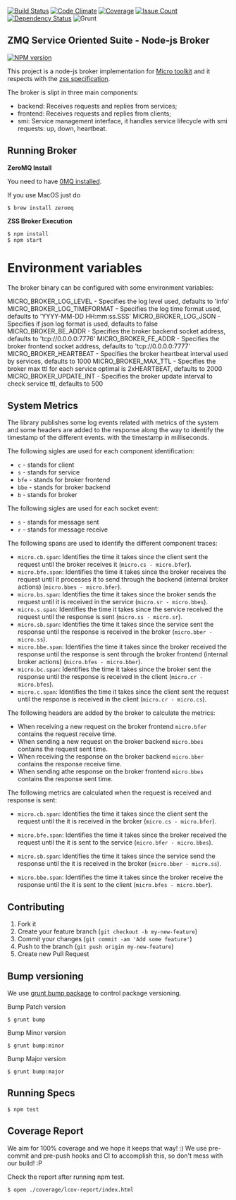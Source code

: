 [![Build Status](https://travis-ci.org/micro-toolkit/zmq-service-suite-broker-js.svg?branch=master)](https://travis-ci.org/micro-toolkit/zmq-service-suite-broker-js)
[![Code Climate](https://codeclimate.com/github/micro-toolkit/zmq-service-suite-broker-js/badges/gpa.svg)](https://codeclimate.com/github/micro-toolkit/zmq-service-suite-broker-js)
[![Coverage](https://codeclimate.com/github/micro-toolkit/zmq-service-suite-broker-js/coverage.png)](https://codeclimate.com/github/micro-toolkit/zmq-service-suite-broker-js)
[![Issue Count](https://codeclimate.com/github/micro-toolkit/zmq-service-suite-broker-js/badges/issue_count.svg)](https://codeclimate.com/github/micro-toolkit/zmq-service-suite-broker-js)
[![Dependency Status](https://gemnasium.com/micro-toolkit/zmq-service-suite-broker-js.svg)](https://gemnasium.com/micro-toolkit/zmq-service-suite-broker-js)
![Grunt](https://cdn.gruntjs.com/builtwith.png)

## ZMQ Service Oriented Suite - Node-js Broker

[![NPM version](https://badge.fury.io/js/zmq-service-suite-broker.svg)](http://badge.fury.io/js/zmq-service-suite-broker)

This project is a node-js broker implementation for [Micro toolkit](http://micro-toolkit.github.io/info/) and it respects with the [zss specification](http://micro-toolkit.github.io/zmq-service-suite-specs/).

The broker is slipt in three main components:
* backend: Receives requests and replies from services;
* frontend: Receives requests and replies from clients;
* smi: Service management interface, it handles service lifecycle with smi requests: up, down, heartbeat.

## Running Broker

**ZeroMQ Install**

You need to have [0MQ installed](http://zeromq.org/area:download).

If you use MacOS just do

    $ brew install zeromq

**ZSS Broker Execution**

    $ npm install
    $ npm start

# Environment variables

The broker binary can be configured with some environment variables:

MICRO_BROKER_LOG_LEVEL - Specifies the log level used, defaults to 'info'
MICRO_BROKER_LOG_TIMEFORMAT - Specifies the log time format used, defaults to 'YYYY-MM-DD HH:mm:ss.SSS'
MICRO_BROKER_LOG_JSON - Specifies if json log format is used, defaults to false
MICRO_BROKER_BE_ADDR - Specifies the broker backend socket address, defaults to 'tcp://0.0.0.0:7776'
MICRO_BROKER_FE_ADDR - Specifies the broker frontend socket address, defaults to 'tcp://0.0.0.0:7777'
MICRO_BROKER_HEARTBEAT - Specifies the broker heartbeat interval used by services, defaults to 1000
MICRO_BROKER_MAX_TTL - Specifies the broker max ttl for each service optimal is 2xHEARTBEAT, defaults to 2000
MICRO_BROKER_UPDATE_INT - Specifies the broker update interval to check service ttl, defaults to 500

## System Metrics

The library publishes some log events related with metrics of the system and some headers are added to the response along the way to identify the timestamp of the different events. with the timestamp in milliseconds.

The following sigles are used for each component identification:
* `c` - stands for client
* `s` - stands for service
* `bfe` - stands for broker frontend
* `bbe` - stands for broker backend
* `b` - stands for broker

The following sigles are used for each socket event:
* `s` - stands for message sent
* `r` - stands for message receive

The following spans are used to identify the different component traces:

* `micro.cb.span`: Identifies the time it takes since the client sent the request until the broker receives it (`micro.cs - micro.bfer`).
* `micro.bfe.span`: Identifies the time it takes since the broker receives the request until it processes it to send through the backend (internal broker actions) (`micro.bbes - micro.bfer`).
* `micro.bs.span`: Identifies the time it takes since the broker sends the request until it is received in the service (`micro.sr - micro.bbes`).
* `micro.s.span`: Identifies the time it takes since the service received the request until the response is sent (`micro.ss - micro.sr`).
* `micro.sb.span`: Identifies the time it takes since the service sent the response until the response is received in the broker (`micro.bber - micro.ss`).
* `micro.bbe.span`: Identifies the time it takes since the broker received the response until the response is sent through the broker frontend (internal broker actions) (`micro.bfes - micro.bber`).
* `micro.bc.span`: Identifies the time it takes since the broker sent the response until the response is received in the client (`micro.cr - micro.bfes`).
* `micro.c.span`: Identifies the time it takes since the client sent the request until the response is received in the client (`micro.cr - micro.cs`).

The following headers are added by the broker to calculate the metrics:

* When receiving a new request on the broker frontend `micro.bfer` contains the request receive time.
* When sending a new request on the broker backend `micro.bbes` contains the request sent time.
* When receiving the response on the broker backend `micro.bber` contains the response receive time.
* When sending athe response on the broker frontend `micro.bbes` contains the response sent time.

The following metrics are calculated when the request is received and response is sent:

* `micro.cb.span`: Identifies the time it takes since the client sent the request until the it is received in the broker (`micro.cs - micro.bfer`).

* `micro.bfe.span`: Identifies the time it takes since the broker received the request until the it is sent to the service (`micro.bfer - micro.bbes`).

* `micro.sb.span`: Identifies the time it takes since the service send the response until the it is received in the broker (`micro.bber - micro.ss`).

* `micro.bbe.span`: Identifies the time it takes since the broker receive the response until the it is sent to the client (`micro.bfes - micro.bber`).

## Contributing

1. Fork it
2. Create your feature branch (`git checkout -b my-new-feature`)
3. Commit your changes (`git commit -am 'Add some feature'`)
4. Push to the branch (`git push origin my-new-feature`)
5. Create new Pull Request

## Bump versioning

We use [grunt bump package](https://www.npmjs.org/package/grunt-bump) to control package versioning.

Bump Patch version

    $ grunt bump

Bump Minor version

    $ grunt bump:minor

Bump Major version

    $ grunt bump:major

## Running Specs

    $ npm test

## Coverage Report

We aim for 100% coverage and we hope it keeps that way! :)
We use pre-commit and pre-push hooks and CI to accomplish this, so don't mess with our build! :P

Check the report after running npm test.

    $ open ./coverage/lcov-report/index.html
